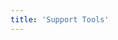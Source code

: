 ```yaml
---
title: 'Support Tools'
---
```


<script setup>
  import TheSupportTools from "@/views/supporttools/TheSupportTools.vue"
</script>

<TheSupportTools />
